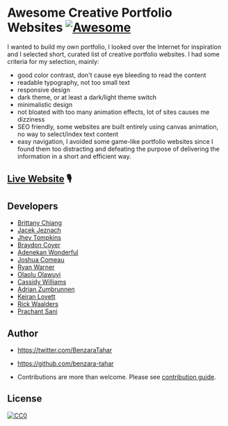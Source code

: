 # Awesome Creative Portfolio Websites [![Awesome](https://cdn.rawgit.com/sindresorhus/awesome/d7305f38d29fed78fa85652e3a63e154dd8e8829/media/badge.svg)](https://github.com/sindresorhus/awesome)

I wanted to build my own portfolio, I looked over the Internet for inspiration and I selected short, curated list of creative portfolio websites.
I had some criteria for my selection, mainly:

- good color contrast, don't cause eye bleeding to read the content
- readable typography, not too small text
- responsive design
- dark theme, or at least a dark/light theme switch
- minimalistic design
- not bloated with too many animation effects, lot of sites causes me dizziness
- SEO friendly, some websites are built entirely using canvas animation, no way to select/index text content
- easy navigation, I avoided some game-like portfolio websites since I found them too distracting and defeating the purpose of delivering the information in a short and efficient way.

## [Live Website](https://awesome-portfolios.vercel.app/) 🎙

## Developers

- [Brittany Chiang](https://brittanychiang.com)
- [Jacek Jeznach](https://jacekjeznach.com)
- [Jhey Tompkins](https://jhey.dev)
- [Braydon Coyer](https://braydoncoyer.dev)
- [Adenekan Wonderful](https://www.codewonders.dev)
- [Joshua Comeau](https://www.joshwcomeau.com)
- [Ryan Warner](https://ryan.warner.codes.)
- [Olaolu Olawuyi](https://olaolu.dev)
- [Cassidy Williams](https://cassidoo.co)
- [Adrian Zumbrunnen](https://azumbrunnen.me)
- [Keiran Lovett](https://keiranlovett.com)
- [Rick Waalders](https://www.rickwaalders.com)
- [Prachant Sani](https://prashantsani.com)

## Author

- https://twitter.com/BenzaraTahar
- https://github.com/benzara-tahar

- Contributions are more than welcome. Please see [contribution guide](contribution.md).

## License

[![CC0](https://licensebuttons.net/p/zero/1.0/88x31.png)](https://creativecommons.org/publicdomain/zero/1.0/)
